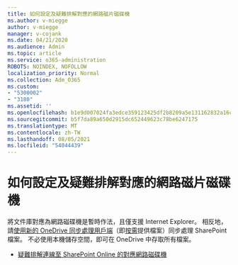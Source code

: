 ```yaml
---
title: 如何設定及疑難排解對應的網路磁片磁碟機
ms.author: v-miegge
author: v-miegge
manager: v-cojank
ms.date: 04/21/2020
ms.audience: Admin
ms.topic: article
ms.service: o365-administration
ROBOTS: NOINDEX, NOFOLLOW
localization_priority: Normal
ms.collection: Adm_O365
ms.custom:
- "5300002"
- "3180"
ms.assetid: ''
ms.openlocfilehash: b1e9d007024fa3edce359123425df2b8209a5e131162832a16c651ff3fd6b5d3
ms.sourcegitcommit: b5f7da89a650d2915dc652449623c78be6247175
ms.translationtype: MT
ms.contentlocale: zh-TW
ms.lasthandoff: 08/05/2021
ms.locfileid: "54044439"
---
```

# <a name="how-to-configure-and-troubleshoot-mapped-network-drives"></a>如何設定及疑難排解對應的網路磁片磁碟機

將文件庫對應為網路磁碟機是暫時作法，且僅支援 Internet Explorer。 相反地，請[使用新的 OneDrive 同步處理用戶端](https://support.office.com/article/6de9ede8-5b6e-4503-80b2-6190f3354a88)（即[按需](https://support.office.com/article/0e6860d3-d9f3-4971-b321-7092438fb38e)提供檔案）同步處理 SharePoint 檔案。 不必使用本機儲存空間，即可在 OneDrive 中存取所有檔案。

* [疑難排解連線至 SharePoint Online 的對應網路磁碟機](https://docs.microsoft.com/sharepoint/support/administration/troubleshoot-mapped-network-drives)